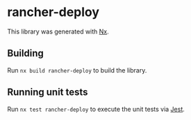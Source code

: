 # rancher-deploy

This library was generated with [Nx](https://nx.dev).

## Building

Run `nx build rancher-deploy` to build the library.

## Running unit tests

Run `nx test rancher-deploy` to execute the unit tests via [Jest](https://jestjs.io).

